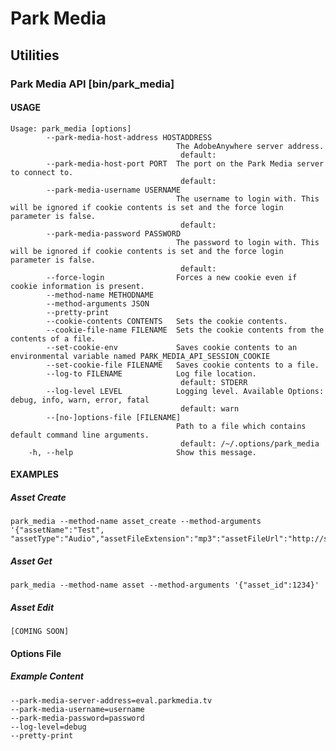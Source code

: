 Park Media
==========

## Utilities

### Park Media API [bin/park_media]

#### USAGE

    Usage: park_media [options]
            --park-media-host-address HOSTADDRESS
                                         The AdobeAnywhere server address.
                                          default:
            --park-media-host-port PORT  The port on the Park Media server to connect to.
                                          default:
            --park-media-username USERNAME
                                         The username to login with. This will be ignored if cookie contents is set and the force login parameter is false.
                                          default:
            --park-media-password PASSWORD
                                         The password to login with. This will be ignored if cookie contents is set and the force login parameter is false.
                                          default:
            --force-login                Forces a new cookie even if cookie information is present.
            --method-name METHODNAME
            --method-arguments JSON
            --pretty-print
            --cookie-contents CONTENTS   Sets the cookie contents.
            --cookie-file-name FILENAME  Sets the cookie contents from the contents of a file.
            --set-cookie-env             Saves cookie contents to an environmental variable named PARK_MEDIA_API_SESSION_COOKIE
            --set-cookie-file FILENAME   Saves cookie contents to a file.
            --log-to FILENAME            Log file location.
                                          default: STDERR
            --log-level LEVEL            Logging level. Available Options: debug, info, warn, error, fatal
                                          default: warn
            --[no-]options-file [FILENAME]
                                         Path to a file which contains default command line arguments.
                                          default: /~/.options/park_media
        -h, --help                       Show this message.

#### EXAMPLES

##### Asset Create

    park_media --method-name asset_create --method-arguments '{"assetName":"Test", "assetType":"Audio","assetFileExtension":"mp3":"assetFileUrl":"http://someserver/somefile.mp3","metadata/someFieldName":"SomeFieldValue"}'

##### Asset Get

    park_media --method-name asset --method-arguments '{"asset_id":1234}'

##### Asset Edit

    [COMING SOON]

#### Options File

##### Example Content

    --park-media-server-address=eval.parkmedia.tv
    --park-media-username=username
    --park-media-password=password
    --log-level=debug
    --pretty-print